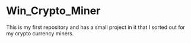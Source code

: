 # Win_Crypto_Miner
This is my first repository and has a small project in it that I sorted out for my crypto currency miners.
